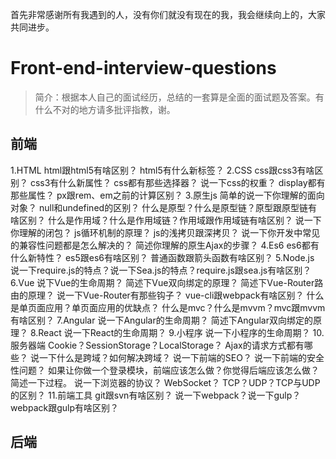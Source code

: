 首先非常感谢所有我遇到的人，没有你们就没有现在的我，我会继续向上的，大家共同进步。
# Front-end-interview-questions

> 简介：根据本人自己的面试经历，总结的一套算是全面的面试题及答案。有什么不对的地方请多批评指教，谢。

## 前端
1.HTML
    html跟html5有啥区别？
    html5有什么新标签？
2.CSS
    css跟css3有啥区别？
    css3有什么新属性？
    css都有那些选择器？
    说一下css的权重？
    display都有那些属性？
    px跟rem、em之前的计算区别？
3.原生js
    简单的说一下你理解的面向对象？
    null和undefined的区别？
    什么是原型？什么是原型链？原型跟原型链有啥区别？
    什么是作用域？什么是作用域链？作用域跟作用域链有啥区别？
    说一下你理解的闭包？
    js循环机制的原理？
    js的浅拷贝跟深拷贝？
    说一下你开发中常见的兼容性问题都是怎么解决的？
    简述你理解的原生Ajax的步骤？
4.Es6
    es6都有什么新特性？
    es5跟es6有啥区别？
    普通函数跟箭头函数有啥区别？
5.Node.js
    说一下require.js的特点？说一下Sea.js的特点？require.js跟sea.js有啥区别？
6.Vue
    说下Vue的生命周期？
    简述下Vue双向绑定的原理？
    简述下Vue-Router路由的原理？
    说一下Vue-Router有那些钩子？
    vue-cli跟webpack有啥区别？
    什么是单页面应用？单页面应用的优缺点？
    什么是mvc？什么是mvvm？mvc跟mvvm有啥区别？
7.Angular
    说一下Angular的生命周期？
    简述下Angular双向绑定的原理？
8.React
    说一下React的生命周期？
9.小程序
    说一下小程序的生命周期？
10.服务器端
    Cookie？SessionStorage？LocalStorage？
    Ajax的请求方式都有哪些？
    说一下什么是跨域？如何解决跨域？
    说一下前端的SEO？
    说一下前端的安全性问题？
    如果让你做一个登录模块，前端应该怎么做？你觉得后端应该怎么做？简述一下过程。
    说一下浏览器的协议？
    WebSocket？
    TCP？UDP？TCP与UDP的区别？
11.前端工具
    git跟svn有啥区别？
    说一下webpack？说一下gulp？webpack跟gulp有啥区别？

## 后端
